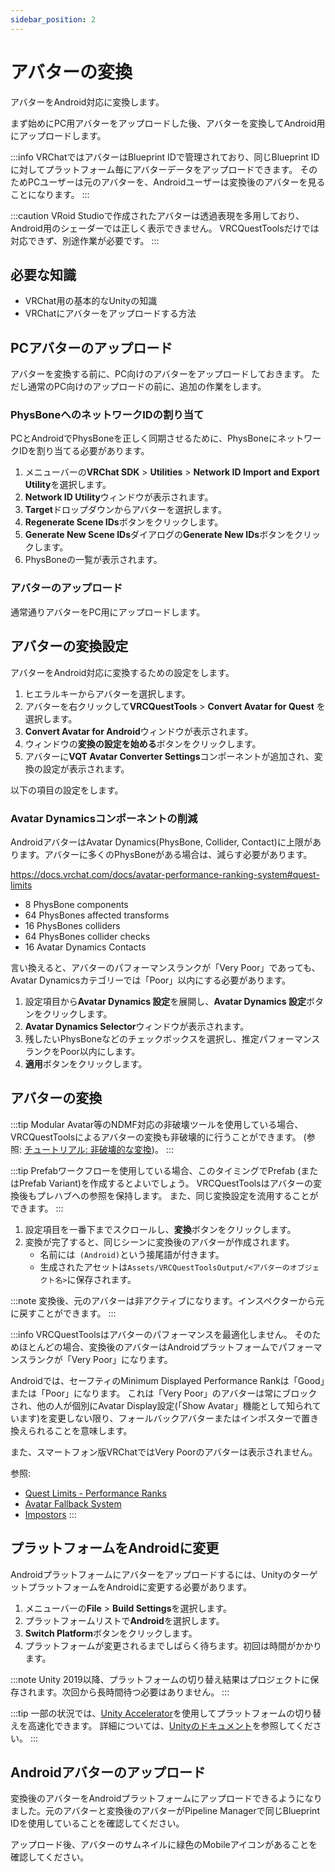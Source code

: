 ```yaml
---
sidebar_position: 2
---
```


# アバターの変換

アバターをAndroid対応に変換します。

まず始めにPC用アバターをアップロードした後、アバターを変換してAndroid用にアップロードします。

:::info
VRChatではアバターはBlueprint IDで管理されており、同じBlueprint IDに対してプラットフォーム毎にアバターデータをアップロードできます。
そのためPCユーザーは元のアバターを、Androidユーザーは変換後のアバターを見ることになります。
:::

:::caution
VRoid Studioで作成されたアバターは透過表現を多用しており、Android用のシェーダーでは正しく表示できません。
VRCQuestToolsだけでは対応できず、別途作業が必要です。
:::

## 必要な知識

- VRChat用の基本的なUnityの知識
- VRChatにアバターをアップロードする方法

## PCアバターのアップロード

アバターを変換する前に、PC向けのアバターをアップロードしておきます。
ただし通常のPC向けのアップロードの前に、追加の作業をします。

### PhysBoneへのネットワークIDの割り当て

PCとAndroidでPhysBoneを正しく同期させるために、PhysBoneにネットワークIDを割り当てる必要があります。

1. メニューバーの**VRChat SDK** > **Utilities** > **Network ID Import and Export Utility**を選択します。
2. **Network ID Utility**ウィンドウが表示されます。
3. **Target**ドロップダウンからアバターを選択します。
4. **Regenerate Scene IDs**ボタンをクリックします。
5. **Generate New Scene IDs**ダイアログの**Generate New IDs**ボタンをクリックします。
6. PhysBoneの一覧が表示されます。

### アバターのアップロード

通常通りアバターをPC用にアップロードします。

## アバターの変換設定

アバターをAndroid対応に変換するための設定をします。

1. ヒエラルキーからアバターを選択します。
2. アバターを右クリックして**VRCQuestTools** > **Convert Avatar for Quest** を選択します。
3. **Convert Avatar for Android**ウィンドウが表示されます。
4. ウィンドウの**変換の設定を始める**ボタンをクリックします。
5. アバターに**VQT Avatar Converter Settings**コンポーネントが追加され、変換の設定が表示されます。

以下の項目の設定をします。

### Avatar Dynamicsコンポーネントの削減

AndroidアバターはAvatar Dynamics(PhysBone, Collider, Contact)に上限があります。アバターに多くのPhysBoneがある場合は、減らす必要があります。

https://docs.vrchat.com/docs/avatar-performance-ranking-system#quest-limits

- 8 PhysBone components
- 64 PhysBones affected transforms
- 16 PhysBones colliders
- 64 PhysBones collider checks
- 16 Avatar Dynamics Contacts

言い換えると、アバターのパフォーマンスランクが「Very Poor」であっても、Avatar Dynamicsカテゴリーでは「Poor」以内にする必要があります。

1. 設定項目から**Avatar Dynamics 設定**を展開し、**Avatar Dynamics 設定**ボタンをクリックします。
2. **Avatar Dynamics Selector**ウィンドウが表示されます。
3. 残したいPhysBoneなどのチェックボックスを選択し、推定パフォーマンスランクをPoor以内にします。
4. **適用**ボタンをクリックします。

## アバターの変換

:::tip
Modular Avatar等のNDMF対応の非破壊ツールを使用している場合、VRCQuestToolsによるアバターの変換も非破壊的に行うことができます。
(参照: [チュートリアル: 非破壊的な変換](./non-destructive-workflow))。
:::

:::tip
Prefabワークフローを使用している場合、このタイミングでPrefab (またはPrefab Variant)を作成するとよいでしょう。
VRCQuestToolsはアバターの変換後もプレハブへの参照を保持します。
また、同じ変換設定を流用することができます。
:::

1. 設定項目を一番下までスクロールし、**変換**ボタンをクリックします。
2. 変換が完了すると、同じシーンに変換後のアバターが作成されます。
    - 名前には` (Android)`という接尾語が付きます。
    - 生成されたアセットは`Assets/VRCQuestToolsOutput/<アバターのオブジェクト名>`に保存されます。

:::note
変換後、元のアバターは非アクティブになります。インスペクターから元に戻すことができます。
:::

:::info
VRCQuestToolsはアバターのパフォーマンスを最適化しません。
そのためほとんどの場合、変換後のアバターはAndroidプラットフォームでパフォーマンスランクが「Very Poor」になります。

Androidでは、セーフティのMinimum Displayed Performance Rankは「Good」または「Poor」になります。
これは「Very Poor」のアバターは常にブロックされ、他の人が個別にAvatar Display設定(「Show Avatar」機能として知られています)を変更しない限り、フォールバックアバターまたはインポスターで置き換えられることを意味します。

また、スマートフォン版VRChatではVery Poorのアバターは表示されません。

参照:
- [Quest Limits - Performance Ranks](https://creators.vrchat.com/avatars/avatar-performance-ranking-system/#quest-limits)
- [Avatar Fallback System](https://docs.vrchat.com/docs/avatar-fallback-system)
- [Impostors](https://creators.vrchat.com/avatars/avatar-impostors)
:::


## プラットフォームをAndroidに変更

Androidプラットフォームにアバターをアップロードするには、UnityのターゲットプラットフォームをAndroidに変更する必要があります。

1. メニューバーの**File** > **Build Settings**を選択します。
2. プラットフォームリストで**Android**を選択します。
3. **Switch Platform**ボタンをクリックします。
4. プラットフォームが変更されるまでしばらく待ちます。初回は時間がかかります。

:::note
Unity 2019以降、プラットフォームの切り替え結果はプロジェクトに保存されます。次回から長時間待つ必要はありません。
:::

:::tip
一部の状況では、[Unity Accelerator](https://docs.unity3d.com/Manual/UnityAccelerator.html)を使用してプラットフォームの切り替えを高速化できます。
詳細については、[Unityのドキュメント](https://docs.unity3d.com/Manual/UnityAccelerator.html)を参照してください。
:::

## Androidアバターのアップロード

変換後のアバターをAndroidプラットフォームにアップロードできるようになりました。元のアバターと変換後のアバターがPipeline Managerで同じBlueprint IDを使用していることを確認してください。

アップロード後、アバターのサムネイルに緑色のMobileアイコンがあることを確認してください。
